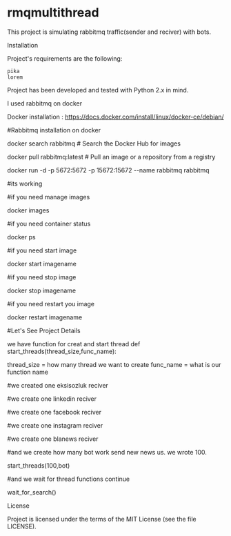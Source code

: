 # rmqmultithread

This project is simulating rabbitmq traffic(sender and reciver) with bots.

Installation

Project's requirements are the following:

    pika
    lorem

Project has been developed and tested with Python 2.x in mind.

I used rabbitmq on docker

Docker installation : https://docs.docker.com/install/linux/docker-ce/debian/

#Rabbitmq installation on docker

docker search rabbitmq # Search the Docker Hub for images

docker pull rabbitmq:latest # Pull an image or a repository from a registry

docker run -d -p 5672:5672 -p 15672:15672  --name rabbitmq rabbitmq

#its working 

#if you need manage images

docker images
 
#if you need container status

docker ps
 
#if you need start image

docker start imagename
 
#if you need stop image

docker stop imagename
 
#if you need restart you image

docker restart imagename

#Let's See Project Details

we have function for creat and start thread
def start_threads(thread_size,func_name):

thread_size =  how many thread we want to create
func_name = what is our function name

#we created one eksisozluk reciver

#we create one linkedin reciver

#we create one facebook reciver

#we create one instagram reciver

#we create one blanews reciver

#and we create how many bot work send new news us. we wrote 100.

start_threads(100,bot)

#and we wait for thread functions continue 

wait_for_search()

License

Project is licensed under the terms of the MIT License (see the file LICENSE).
